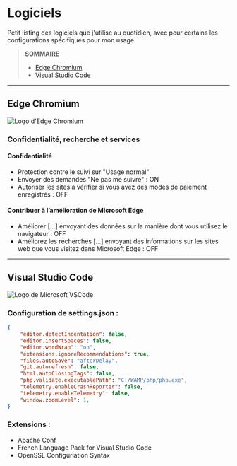 # Logiciels

Petit listing des logiciels que j'utilise au quotidien, avec pour certains les configurations spécifiques pour mon usage.

> **SOMMAIRE**
> + [Edge Chromium](#edge-chromium)
> + [Visual Studio Code](#visual-studio-code)

---

## Edge Chromium

![Logo d'Edge Chromium](https://nsa40.casimages.com/img/2020/09/01/200901085519215466.png)

### Confidentialité, recherche et services

#### Confidentialité

+ Protection contre le suivi sur "Usage normal"
+ Envoyer des demandes "Ne pas me suivre" : ON
+ Autoriser les sites à vérifier si vous avez des modes de paiement enregistrés : OFF

#### Contribuer à l’amélioration de Microsoft Edge

+ Améliorer \[...\] envoyant des données sur la manière dont vous utilisez le navigateur : OFF
+ Améliorez les recherches \[...\] envoyant des informations sur les sites web que vous visitez dans Microsoft Edge : OFF

---

## Visual Studio Code

![Logo de Microsoft VSCode](https://user-images.githubusercontent.com/4087713/29303914-79fbaa14-8166-11e7-813b-826c6c4949a6.png)

### Configuration de **settings.json** :

```json
{
	"editor.detectIndentation": false,
	"editor.insertSpaces": false,
	"editor.wordWrap": "on",
	"extensions.ignoreRecommendations": true,
	"files.autoSave": "afterDelay",
	"git.autorefresh": false,
	"html.autoClosingTags": false,
	"php.validate.executablePath": "C:/WAMP/php/php.exe",
	"telemetry.enableCrashReporter": false,
	"telemetry.enableTelemetry": false,
	"window.zoomLevel": 1,
}
```

### Extensions :

+ Apache Conf
+ French Language Pack for Visual Studio Code
+ OpenSSL Configurlation Syntax

